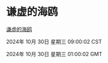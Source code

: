 # 谦虚的海鸥
[谦虚的海鸥](http://219.139.197.74:56308/qxdho/course/base/hotlink/index.php)

2024年 10月 30日 星期三 09:00:02 CST

2024年 10月 30日 星期三 01:00:02 GMT
